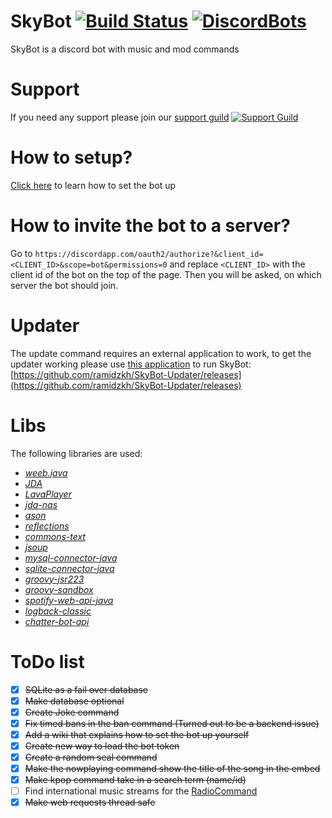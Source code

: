 # SkyBot [![Build Status](https://circleci.com/gh/duncte123/SkyBot/tree/master.svg?style=shield&circle-token=:circle-token)](https://circleci.com/gh/duncte123/SkyBot) [![DiscordBots](https://discordbots.org/api/widget/status/210363111729790977.png)](https://discordbots.org/bot/210363111729790977)
SkyBot is a discord bot with music and mod commands

# Support
If you need any support please join our [support guild](https://discord.gg/NKM9Xtk) [![Support Guild](https://discordapp.com/api/guilds/191245668617158656/embed.png)](https://discord.gg/NKM9Xtk)


# How to setup?
[Click here](https://github.com/duncte123/SkyBot/wiki/How-to-run-the-bot) to learn how to set the bot up

# How to invite the bot to a server?

Go to `https://discordapp.com/oauth2/authorize?&client_id=<CLIENT_ID>&scope=bot&permissions=0` and replace `<CLIENT_ID>` with the client id of the bot on the top of the page. Then you will be asked, on which server the bot should join.

# Updater
The update command requires an external application to work, to get the updater working please use [this application](https://github.com/ramidzkh/SkyBot-Updater/releases) to run SkyBot: [https://github.com/ramidzkh/SkyBot-Updater/releases](https://github.com/ramidzkh/SkyBot-Updater/releases)

# Libs
The following libraries are used:
- [_weeb.java_](https://github.com/duncte123/weeb.java)
- [_JDA_](https://github.com/DV8FromTheWorld/JDA)
- [_LavaPlayer_](https://github.com/sedmelluq/lavaplayer)
- [_jda-nas_](https://github.com/sedmelluq/jda-nas)
- [_ason_](https://github.com/afollestad/ason)
- [_reflections_](https://github.com/ronmamo/reflections)
- [_commons-text_](https://commons.apache.org/proper/commons-text/)
- [_jsoup_](https://jsoup.org/)
- [_mysql-connector-java_](https://dev.mysql.com/downloads/connector/j/)
- [_sqlite-connector-java_](https://github.com/xerial/sqlite-jdbc)
- [_groovy-jsr223_](https://github.com/apache/groovy)
- [_groovy-sandbox_](https://github.com/jenkinsci/groovy-sandbox)
- [_spotify-web-api-java_](https://github.com/thelinmichael/spotify-web-api-java)
- [_logback-classic_](https://logback.qos.ch/)
- [_chatter-bot-api_](https://github.com/pierredavidbelanger/chatter-bot-api)

# ToDo list
- [x] ~~SQLite as a fail over database~~
- [x] ~~Make database optional~~
- [x] ~~Create Joke command~~
- [x] ~~Fix timed bans in the ban command (Turned out to be a backend issue)~~
- [x] ~~Add a wiki that explains how to set the bot up yourself~~
- [x] ~~Create new way to load the bot token~~
- [x] ~~Create a random seal command~~
- [x] ~~Make the nowplaying command show the title of the song in the embed~~
- [x] ~~Make kpop command take in a search term (name/id)~~
- [ ] Find international music streams for the [RadioCommand](https://github.com/duncte123/SkyBot/blob/dev/src/main/kotlin/ml/duncte123/skybot/commands/music/RadioCommand.kt#L69)
- [X] ~~Make web requests thread safe~~
